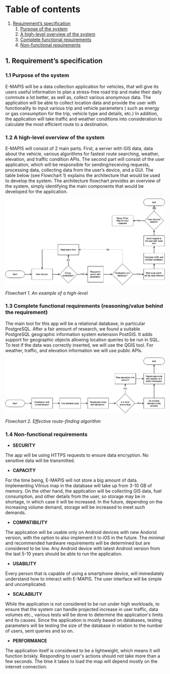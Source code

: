 # Table of contents
1. [Requirement’s specification](#requirements_specification)
    1. [Purpose of the system](#subparagraph1)
    2. [A high-level overview of the system](#subparagraph2)
    3. [Complete functional requirements](#subparagraph3)
    4. [Non-functional requirements](#subparagraph4)

## 1. Requirement’s specification <a name="requirements_specification"></a>

### 1.1 Purpose of the system <a name="subparagraph1"></a>

E-MAPIS will be a data collection application for vehicles, that will give its users useful information to plan a stress-free road trip and make their daily commute a lot better, as well as, collect various anonymous data. The application will be able to collect location data and provide the user with functionality to input various trip and vehicle parameters ( such as energy or gas consumption for the trip, vehicle type and details, etc.) In addition, the application will take traffic and weather conditions into consideration to calculate the most efficient route to a destination.

### 1.2 A high-level overview of the system <a name="subparagraph2"></a>

E-MAPIS will consist of 2 main parts. First, a server with GIS data, data about the vehicle, various algorithms for fastest route searching, weather, elevation, and traffic condition APIs. The second part will consist of the user application, which will be responsible for sending/receiving requests, processing data, collecting data from the user’s device, and a GUI.
The table below (see Flowchart 1) explains the architecture that would be used to develop the system. The architecture flowchart provides an overview of the system, simply identifying the main components that would be developed for the application.

![Flowchart 1. An example of a high-level](/assets/Flowchart1.png)

*Flowchart 1. An example of a high-level*


### 1.3 Complete functional requirements (reasoning/value behind the requirement) <a name="subparagraph3"></a>

The main tool for this app will be a relational database, in particular PostgreSQL. After a fair amount of research, we found a suitable PostgreSQL geographic information system extension PostGIS. It adds support for geographic objects allowing location queries to be run in SQL. To test if the data was correctly inserted, we will use the QGIS tool. For weather, traffic, and elevation information we will use public APIs.

![Flowchart 2. Effective route-finding algorithm](/assets/Flowchart2.png)

*Flowchart 2. Effective route-finding algorithm*


### 1.4 Non-functional requirements <a name="subparagraph4"></a>

- **SECURITY**

The app will be using HTTPS requests to ensure data encryption. No sensitive data will be transmitted.

- **CAPACITY**

For the time being, E-MAPIS will not store a big amount of data. Implementing Vilnius map in the database will take up from 3-10 GB of memory. On the other hand, the application will be collecting GIS data, fuel consumption, and other details from the user, so storage may be in shortage, in which case it will be increased. In the future, depending on the increasing volume demand, storage will be increased to meet such demands.

- **COMPATIBILITY**

The application will be usable only on Android devices with new Andorid version, with the option to also implement it to iOS in the future. The minimal and recommended hardware requirements will be determined but are considered to be low. Any Android device with latest Android version from the last 5-10 years should be able to run the application.

- **USABILITY** 

Every person that is capable of using a smartphone device, will immediately understand how to interact with E-MAPIS. The user interface will be simple and uncomplicated.

- **SCALABILITY**

While the application is not considered to be run under high workloads, to ensure that the system can handle projected increase in user traffic, data volumes etc., various tests will be done to determine the application's limits and its causes. Since the application is mostly based on databases, testing parameters will be testing the size of the database in relation to the number of users, sent queries and so on.

- **PERFORMANCE**

The application itself is considered to be a lightweight, which means it will function briskly. Responding to user's actions should not take more than a few seconds. The time it takes to load the map will depend mostly on the internet connection.
